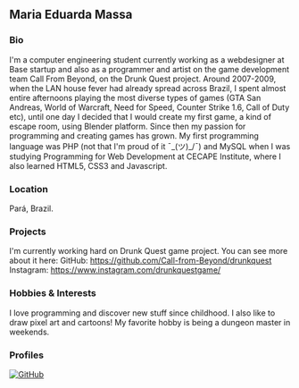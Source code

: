 ## Maria Eduarda Massa

### Bio
I'm a computer engineering student currently working as a webdesigner at Base startup and also as a programmer and artist on the game development team Call From Beyond, on the Drunk Quest project. Around 2007-2009, when the LAN house fever had already spread across Brazil, I spent almost entire afternoons playing the most diverse types of games (GTA San Andreas, World of Warcraft, Need for Speed, Counter Strike 1.6, Call of Duty etc), until one day I decided that I would create my first game, a kind of escape room, using Blender platform. Since then my passion for programming and creating games has grown. My first programming language was PHP (not that I'm proud of it ¯\_(ツ)_/¯) and MySQL when I was studying Programming for Web Development at CECAPE Institute, where I also learned HTML5, CSS3 and Javascript.

### Location
Pará, Brazil.

### Projects
I'm currently working hard on Drunk Quest game project. You can see more about it here:
GitHub: https://github.com/Call-from-Beyond/drunkquest
Instagram: https://www.instagram.com/drunkquestgame/

### Hobbies & Interests
I love programming and discover new stuff since childhood. I also like to draw pixel art and cartoons! My favorite hobby is being a dungeon master in weekends.

### Profiles

[![GitHub][github-img]](https://github.com/mdmassa)
  
<!-- Don't edit the below 2 lines -->
[twitter-img]: https://i.imgur.com/wWzX9uB.png
[github-img]: https://i.imgur.com/9I6NRUm.png